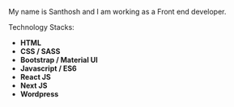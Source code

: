 My name is Santhosh and I am working as a Front end developer.

Technology Stacks:<br>
<strong><ul>
  <li>HTML</li>
  <li>CSS / SASS </li>
  <li>Bootstrap / Material UI</li>
  <li>Javascript / ES6</li>
  <li>React JS</li>
  <li>Next JS</li>
  <li>Wordpress</li>
 </ul> </strong>



